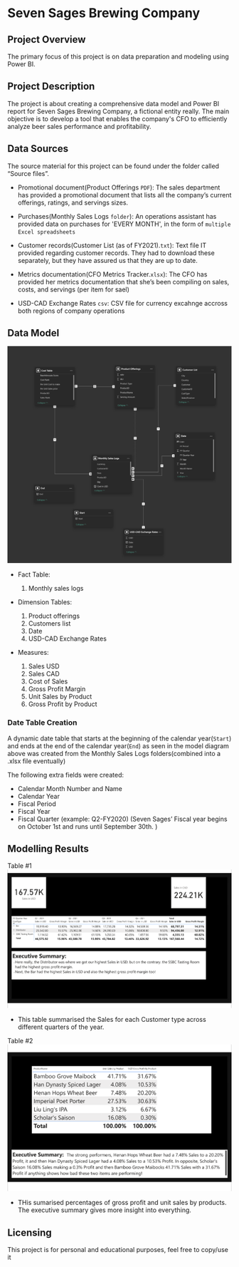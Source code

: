 # Seven Sages Brewing Company

## Project Overview

The primary focus of this project is on data preparation and modeling using Power BI. 


## Project Description

The project is about creating a comprehensive data model and Power BI report for Seven Sages Brewing Company, a fictional entity really. The main objective is to develop a tool that enables the company's CFO to efficiently analyze beer sales performance and profitability.


## Data Sources

The source material for this project can be found under the folder called “Source files”.

* Promotional document(Product Offerings `PDF`): The sales department has provided a promotional document that lists all the company’s current offerings, ratings, and servings sizes.

* Purchases(Monthly Sales Logs `folder`): An operations assistant has provided data on purchases for 'EVERY MONTH', in the form of `multiple Excel spreadsheets`

* Customer records(Customer List (as of FY2021).`txt`): Text file IT provided regarding customer records. They had to download these separately, but they have assured us that they are up to date.

* Metrics documentation(CFO Metrics Tracker.`xlsx`): The CFO has provided her metrics documentation that she’s been compiling on sales, costs, and servings (per item for sael)

* USD-CAD Exchange Rates `csv`: CSV file for currency excahnge accross both regions of company operations

## Data Model 

![Data Model](Screenshot%202024-12-06%20at%2005.34.30.png)

* Fact Table:
  1. Monthly sales logs
 
* Dimension Tables:
  1. Product offerings
  2. Customers list
  3. Date
  4. USD-CAD Exchange Rates

* Measures:
  1. Sales USD
  2. Sales CAD
  3. Cost of Sales
  4. Gross Profit Margin
  5. Unit Sales by Product
  6. Gross Profit by Product
 
### Date Table Creation
A dynamic date table that starts at the beginning of the calendar year(`Start`) and ends at the end of the calendar year(`End`) as seen in the model diagram above was created from the Monthly Sales Logs folders(combined into a .xlsx file eventually)

The following extra fields were created:

* Calendar Month Number and Name
* Calendar Year
* Fiscal Period
* Fiscal Year
* Fiscal Quarter (example: Q2-FY2020)
(Seven Sages’ Fiscal year begins on October 1st and runs until September 30th. )


## Modelling Results

Table #1
![Table1](Screenshot%202024-12-07%20at%2002.26.14.png)
* This table summarised the Sales for each Customer type across different quarters of the year.

Table #2
![Table2](Screenshot%202024-12-07%20at%2002.26.35.png)
* THis sumarised percentages of gross profit and unit sales by products. The executive summary gives more insight into everything.

## Licensing
This project is for personal and educational purposes, feel free to copy/use it
